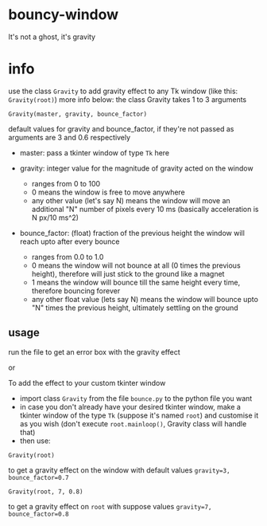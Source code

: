 # bouncy-window
It's not a ghost, it's gravity

# info
use the class `Gravity` to add gravity effect to any Tk window (like this: `Gravity(root)`) more info below:
the class Gravity takes 1 to 3 arguments
```
Gravity(master, gravity, bounce_factor)
```
default values for gravity and bounce_factor, if they're not passed as arguments are 3 and 0.6 respectively

- master: pass a tkinter window of type `Tk` here

- gravity: integer value for the magnitude of gravity acted on the window 
  - ranges from 0 to 100
  - 0 means the window is free to move anywhere
  - any other value (let's say N) means the window will move an additional "N" number of pixels every 10 ms (basically acceleration is N px/10 ms^2)

- bounce_factor: (float) fraction of the previous height the window will reach upto after every bounce
  - ranges from 0.0 to 1.0
  - 0 means the window will not bounce at all (0 times the previous height), therefore will just stick to the ground like a magnet
  - 1 means the window will bounce till the same height every time, therefore bouncing forever
  - any other float value (lets say N) means the window will bounce upto "N" times the previous height, ultimately settling on the ground

## usage
run the file to get an error box with the gravity effect

or

To add the effect to your custom tkinter window

- import class `Gravity` from the file `bounce.py` to the python file you want
- in case you don't already have your desired tkinter window, make a tkinter window of the type `Tk` (suppose it's named `root`) and customise it as you wish (don't execute `root.mainloop()`, Gravity class will handle that)
- then use:
```
Gravity(root)
```
to get a gravity effect on the window with default values `gravity=3, bounce_factor=0.7`

```
Gravity(root, 7, 0.8)
```
to get a gravity effect on `root` with suppose values `gravity=7, bounce_factor=0.8`
